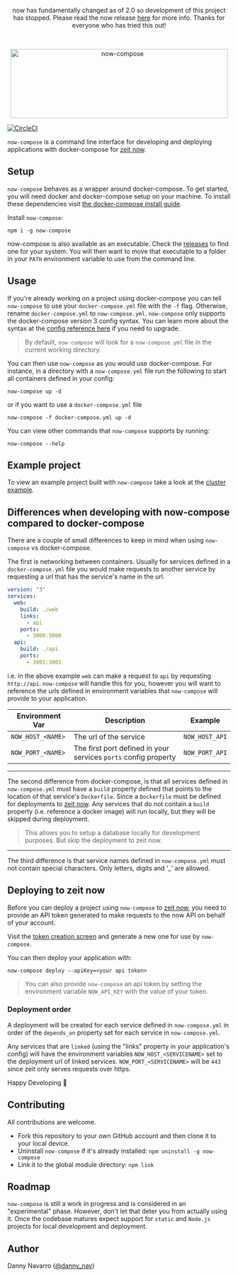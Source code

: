 <p align="center" color="red">now has fundamentally changed as of 2.0 so development of this project has stopped. Please read the now release <a href="https://zeit.co/blog/now-2">here</a> for more info. Thanks for everyone who has tried this out!</p> 
</br>
<p align="center">
  <img src="https://cldup.com/liw8ofCBBw.png" width="491px" height="156px" alt="now-compose" />
</p>

[![CircleCI](https://circleci.com/gh/dannav/now-compose.svg?style=svg&circle-token=a204b7c6925f4014b03ffed857005beb2b98b97e)](https://circleci.com/gh/dannav/now-compose)

`now-compose` is a command line interface for developing and deploying applications with docker-compose for [zeit now](https://zeit.co/now).

## Setup

`now-compose` behaves as a wrapper around docker-compose. To get started, you will need docker and docker-compose setup on your machine. To install these dependencies visit [the docker-compose install guide](https://docs.docker.com/compose/install/).

Install `now-compose`:

```
npm i -g now-compose
```

now-compose is also available as an executable. Check the [releases](https://github.com/dannav/now-compose/releases) to find one for your system. You will then want to move that executable to a folder in your `PATH` environment variable to use from the command line.

## Usage

If you're already working on a project using docker-compose you can tell `now-compose` to use your `docker-compose.yml` file with the `-f` flag. Otherwise, rename `docker-compose.yml` to `now-compose.yml`. `now-compose` only supports the docker-compose version 3 config syntax. You can learn more about the syntax at the [config reference here](https://docs.docker.com/compose/compose-file/) if you need to upgrade.

> By default, `now-compose` will look for a `now-compose.yml` file in the current working directory.

You can then use `now-compose` as you would use docker-compose. For instance, in a directory with a `now-compose.yml` file run the following to start all containers defined in your config:

```
now-compose up -d
```

or if you want to use a `docker-compose.yml` file

```
now-compose -f docker-compose.yml up -d
```

You can view other commands that `now-compose` supports by running:

```
now-compose --help
```

## Example project

To view an example project built with `now-compose` take a look at the [cluster example](./examples/cluster).

## Differences when developing with now-compose compared to docker-compose

There are a couple of small differences to keep in mind when using `now-compose` vs docker-compose.

The first is networking between containers. Usually for services defined in a `docker-compose.yml` file you would make requests to another service by requesting a url that has the service's name in the url.

```yaml
version: "3"
services:
  web:
    build: ./web
    links:
      - api
    ports:
      - 3000:3000
  api:
    build: ./api
    ports:
      - 3001:3001
```

i.e. in the above example `web` can make a request to `api` by requesting `http://api`. `now-compose` will handle this for you, however you will want to reference the urls defined in environment variables that `now-compose` will provide to your application.

| Environment Var   | Description                                                     | Example        |
| ----------------- | --------------------------------------------------------------- | -------------- |
| `NOW_HOST_<NAME>` | The url of the service                                          | `NOW_HOST_API` |
| `NOW_PORT_<NAME>` | The first port defined in your services `ports` config property | `NOW_PORT_API` |

---

The second difference from docker-compose, is that all services defined in `now-compose.yml` must have a `build` property defined that points to the location of that service's `Dockerfile`. Since a `Dockerfile` must be defined for deployments to [zeit now](https://zeit.co/now). Any services that do not contain a `build` property (i.e. reference a docker image) will run locally, but they will be skipped during deployment.

> This allows you to setup a database locally for development purposes. But skip the deployment to zeit now.

---

The third difference is that service names defined in `now-compose.yml` must not contain special characters. Only letters, digits and '_' are allowed.

## Deploying to zeit now

Before you can deploy a project using `now-compose` to [zeit now](https://zeit.co/now), you need to provide
an API token generated to make requests to the now API on behalf of your account.

Visit the [token creation screen](https://zeit.co/account/tokens) and generate a new one for use by `now-compose`.

You can then deploy your application with:

```
now-compose deploy --apiKey=<your api token>
```

> You can also provide `now-compose` an api token by setting the environment variable `NOW_API_KEY` with the value of your token.


### Deployment order

A deployment will be created for each service defined in `now-compose.yml` in order of the `depends_on` property set for each service in `now-compose.yml`.

Any services that are `linked` (using the "links" property in your application's config) will have the environment variables `NOW_HOST_<SERVICENAME>` set to the deployment url of linked services. `NOW_PORT_<SERVICENAME>` will be `443` since zeit only serves requests over https.

Happy Developing 🎉

## Contributing

All contributions are welcome.

* Fork this repository to your own GitHub account and then clone it to your local device.
* Uninstall `now-compose` if it's already installed: `npm uninstall -g now-compose`
* Link it to the global module directory: `npm link`

## Roadmap

`now-compose` is still a work in progress and is considered in an "experimental" phase. However, don't let that deter you from actually using it. Once the codebase matures expect support for `static` and `Node.js` projects for local development and deployment.

## Author

Danny Navarro ([@danny_nav](https://twitter.com/danny_nav))
